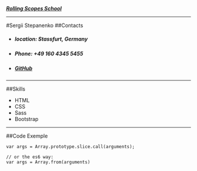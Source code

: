 ***[Rolling Scopes School](https://github.com/rolling-scopes-school)***

---

#Sergii Stepanenko
##Contacts
- ##### location: Stassfurt, Germany
- ##### Phone: +49 160 4345 5455
- ##### [GitHub](https://github.com/sstepanenkoff)

___

##Skills
- HTML
- CSS
- Sass
- Bootstrap
---
##Code Exemple 
```
var args = Array.prototype.slice.call(arguments);

// or the es6 way:
var args = Array.from(arguments)
```

